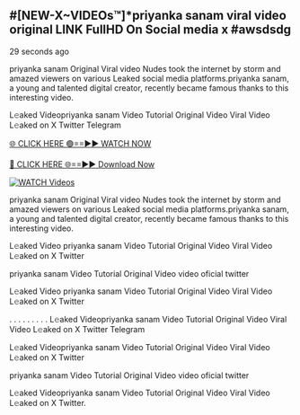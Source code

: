 ## #[NEW-X~VIDEOs™]*priyanka sanam viral video original LINK FullHD On Social media x #awsdsdg

29 seconds ago

priyanka sanam Original Viral video Nudes took the internet by storm and amazed viewers on various Leaked social media platforms.priyanka sanam, a young and talented digital creator, recently became famous thanks to this interesting video.

L𝚎aked Videopriyanka sanam Video Tutorial Original Video Viral Video L𝚎aked on X Twitter Telegram

[🌐 CLICK HERE 🟢==►► WATCH NOW](https://shorturl.at/C3Pjp)

[🔴 CLICK HERE 🌐==►► Download Now](https://shorturl.at/C3Pjp)

[![WATCH Videos](https://i.imgur.com/dJHk4Zq.gif)](https://shorturl.at/C3Pjp)

priyanka sanam Original Viral video Nudes took the internet by storm and amazed viewers on various Leaked social media platforms.priyanka sanam, a young and talented digital creator, recently became famous thanks to this interesting video.

L𝚎aked Video priyanka sanam Video Tutorial Original Video Viral Video L𝚎aked on X Twitter

priyanka sanam Video Tutorial Original Video video oficial twitter

L𝚎aked Video priyanka sanam Video Tutorial Original Video Viral Video L𝚎aked on X Twitter

. . . . . . . . . L𝚎aked Videopriyanka sanam Video Tutorial Original Video Viral Video L𝚎aked on X Twitter Telegram

L𝚎aked Videopriyanka sanam Video Tutorial Original Video Viral Video L𝚎aked on X Twitter

priyanka sanam Video Tutorial Original Video video oficial twitter

L𝚎aked Videopriyanka sanam Video Tutorial Original Video Viral Video L𝚎aked on X Twitter.